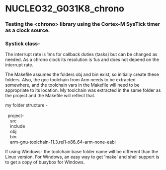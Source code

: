 # NUCLEO32_G031K8_chrono

### Testing the \<chrono\> library using the Cortex-M SysTick timer as a clock source.

### Systick class-

The interrupt rate is 1ms for callback duties (tasks) but can be changed as needed. As a chrono clock its resolution is 1us and does not depend on the interrupt rate.


The Makefile assumes the folders obj and bin exist, so initially create these folders. Also, the gcc toolchain from Arm needs to be extracted somewhere, and the toolchain vars in the Makefile will need to be appropriate to its location. My toolchain was extracted in the same folder as the project and the Makefile will reflect that.

my folder structure -\
\
&nbsp;&nbsp;project-\
&nbsp;&nbsp;&nbsp;&nbsp;src\
&nbsp;&nbsp;&nbsp;&nbsp;include\
&nbsp;&nbsp;&nbsp;&nbsp;obj\
&nbsp;&nbsp;&nbsp;&nbsp;bin\
&nbsp;&nbsp;&nbsp;&nbsp;arm-gnu-toolchain-11.3.rel1-x86_64-arm-none-eabi


If using Windows- the toolchain base folder name will be different than the Linux version. For Windows, an easy way to get 'make' and shell support is to get a copy of busybox for Windows.
